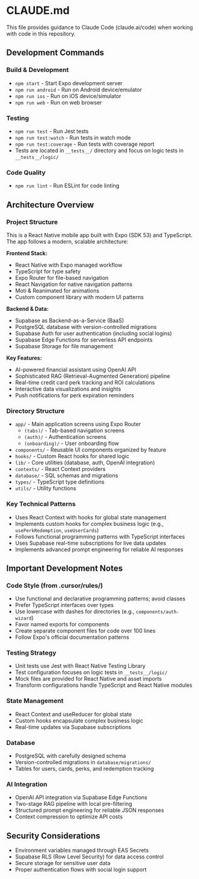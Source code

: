 # CLAUDE.md

This file provides guidance to Claude Code (claude.ai/code) when working with code in this repository.

## Development Commands

### Build & Development
- `npm start` - Start Expo development server
- `npm run android` - Run on Android device/emulator
- `npm run ios` - Run on iOS device/simulator
- `npm run web` - Run on web browser

### Testing
- `npm run test` - Run Jest tests
- `npm run test:watch` - Run tests in watch mode
- `npm run test:coverage` - Run tests with coverage report
- Tests are located in `__tests__/` directory and focus on logic tests in `__tests__/logic/`

### Code Quality
- `npm run lint` - Run ESLint for code linting

## Architecture Overview

### Project Structure
This is a React Native mobile app built with Expo (SDK 53) and TypeScript. The app follows a modern, scalable architecture:

**Frontend Stack:**
- React Native with Expo managed workflow
- TypeScript for type safety
- Expo Router for file-based navigation
- React Navigation for native navigation patterns
- Moti & Reanimated for animations
- Custom component library with modern UI patterns

**Backend & Data:**
- Supabase as Backend-as-a-Service (BaaS)
- PostgreSQL database with version-controlled migrations
- Supabase Auth for user authentication (including social logins)
- Supabase Edge Functions for serverless API endpoints
- Supabase Storage for file management

**Key Features:**
- AI-powered financial assistant using OpenAI API
- Sophisticated RAG (Retrieval-Augmented Generation) pipeline
- Real-time credit card perk tracking and ROI calculations
- Interactive data visualizations and insights
- Push notifications for perk expiration reminders

### Directory Structure
- `app/` - Main application screens using Expo Router
  - `(tabs)/` - Tab-based navigation screens
  - `(auth)/` - Authentication screens
  - `(onboarding)/` - User onboarding flow
- `components/` - Reusable UI components organized by feature
- `hooks/` - Custom React hooks for shared logic
- `lib/` - Core utilities (database, auth, OpenAI integration)
- `contexts/` - React Context providers
- `database/` - SQL schemas and migrations
- `types/` - TypeScript type definitions
- `utils/` - Utility functions

### Key Technical Patterns
- Uses React Context with hooks for global state management
- Implements custom hooks for complex business logic (e.g., `usePerkRedemption`, `useUserCards`)
- Follows functional programming patterns with TypeScript interfaces
- Uses Supabase real-time subscriptions for live data updates
- Implements advanced prompt engineering for reliable AI responses

## Important Development Notes

### Code Style (from .cursor/rules/)
- Use functional and declarative programming patterns; avoid classes
- Prefer TypeScript interfaces over types
- Use lowercase with dashes for directories (e.g., `components/auth-wizard`)
- Favor named exports for components
- Create separate component files for code over 100 lines
- Follow Expo's official documentation patterns

### Testing Strategy
- Unit tests use Jest with React Native Testing Library
- Test configuration focuses on logic tests in `__tests__/logic/`
- Mock files are provided for React Native and asset imports
- Transform configurations handle TypeScript and React Native modules

### State Management
- React Context and useReducer for global state
- Custom hooks encapsulate complex business logic
- Real-time updates via Supabase subscriptions

### Database
- PostgreSQL with carefully designed schema
- Version-controlled migrations in `database/migrations/`
- Tables for users, cards, perks, and redemption tracking

### AI Integration
- OpenAI API integration via Supabase Edge Functions
- Two-stage RAG pipeline with local pre-filtering
- Structured prompt engineering for reliable JSON responses
- Context compression to optimize API costs

## Security Considerations
- Environment variables managed through EAS Secrets
- Supabase RLS (Row Level Security) for data access control
- Secure storage for sensitive user data
- Proper authentication flows with social login support